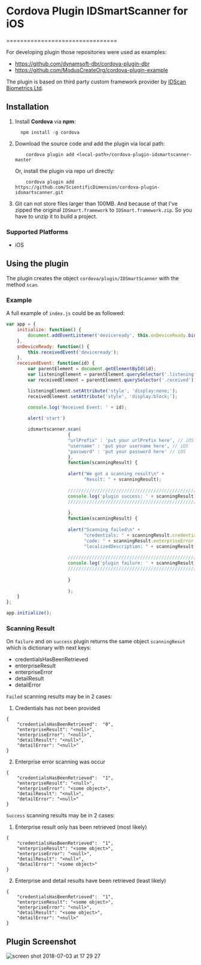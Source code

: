 # Cordova Plugin IDSmartScanner for iOS
================================

For developing plugin those repositories were used as examples:
* https://github.com/dynamsoft-dbr/cordova-plugin-dbr
* https://github.com/ModusCreateOrg/cordova-plugin-example

The plugin is based on third party custom framework provider by [IDScan Biometrics Ltd](https://www.idscan.com/).

## Installation
1. Install **Cordova** via **npm**:

      ```  
        npm install -g cordova
    ```

2. Download the source code and add the plugin via local path:
    
    ```
        cordova plugin add <local-path>/cordova-plugin-idsmartscanner-master
    ```

   Or, install the plugin via repo url directly:
    
    ```
        cordova plugin add https://github.com/ScientificDimension/cordova-plugin-idsmartscanner.git
    ```
    
3. Git can not store files larger than 100MB. And because of that I've zipped the original `IDSmart.framework` to `IDSmart.framework.zip`. So you have to unzip it to build a project.  

### Supported Platforms

- iOS


## Using the plugin ##
The plugin creates the object `cordova/plugin/IDSmartScanner` with the method `scan`.

### Example

A full example of `index.js` could be as followed:

```js
var app = {
    initialize: function() {
        document.addEventListener('deviceready', this.onDeviceReady.bind(this), false);
    },
    onDeviceReady: function() {
        this.receivedEvent('deviceready');
    },
    receivedEvent: function(id) {
        var parentElement = document.getElementById(id);
        var listeningElement = parentElement.querySelector('.listening');
        var receivedElement = parentElement.querySelector('.received');

        listeningElement.setAttribute('style', 'display:none;');
        receivedElement.setAttribute('style', 'display:block;');

        console.log('Received Event: ' + id);
        
        alert('start')

        idsmartscanner.scan(
                       {
                       "urlPrefix" : 'put your urlPrefix here', // iOS
                       "username" : 'put your username here', // iOS
                       "password" : 'put your password here' // iOS
                       },
                       function(scanningResult) {
                       
                       alert("We got a scanning result\n" +
                             "Result: " + scanningResult);
                       
                       ///////////////////////////////////////////////////////////////
                       console.log('plugin success: ' + scanningResult)
                       ///////////////////////////////////////////////////////////////
                       
                       },
                       function(scanningResult) {
                       
                       alert("Scanning failed\n" +
                             "credentials: " + scanningResult.credentials + "\n" +
                             "code: " + scanningResult.enterpriseError.code + "\n" +
                             "localizedDescription: " + scanningResult.enterpriseError.localizedDescription + "\n");
                       
                       ///////////////////////////////////////////////////////////////
                       console.log('plugin failure: ' + scanningResult)
                       ///////////////////////////////////////////////////////////////
                       
                       }
                       
                       );
    }
};

app.initialize();

```

### Scanning Result

On `failure` and on `success` plugin returns the same object `scanningResut` which is dictionary with next keys:

* credentialsHasBeenRetrieved
* enterpriseResult
* enterpriseError
* detailResult
* detailError

`Failed` scanning results may be in 2 cases:

1. Credentials has not been provided

```
{
    "credentialsHasBeenRetrieved":  "0",
    "enterpriseResult": "<null>",
    "enterpriseError": "<null>",
    "detailResult": "<null>",
    "detailError": "<null>"
}
```
2. Enterprise error scanning was occur

```
{
    "credentialsHasBeenRetrieved":  "1",
    "enterpriseResult": "<null>",
    "enterpriseError": "<some object>",
    "detailResult": "<null>",
    "detailError": "<null>"
}
```

`Success` scanning results may be in 2 cases:

1. Enterprise result only has been retrieved (most likely)

```
{
    "credentialsHasBeenRetrieved":  "1",
    "enterpriseResult": "<some object>",
    "enterpriseError": "<null>",
    "detailResult": "<null>",
    "detailError": "<some object>"
}
```
2. Enterprise and detail results have been retrieved (least likely)

```
{
    "credentialsHasBeenRetrieved":  "1",
    "enterpriseResult": "<some object>",
    "enterpriseError": "<null>",
    "detailResult": "<some object>",
    "detailError": "<null>"
}
```
## Plugin Screenshot

![screen shot 2018-07-03 at 17 29 27](https://user-images.githubusercontent.com/27812408/42226482-bb65da40-7ee7-11e8-94a6-1f3b8f67cf7d.png)
